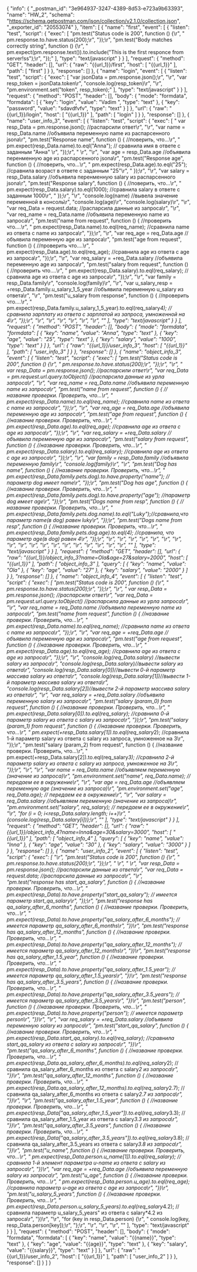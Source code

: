 {
	"info": {
		"_postman_id": "3e964937-3247-4389-8d53-e723a9b63393",
		"name": "HW_2",
		"schema": "https://schema.getpostman.com/json/collection/v2.1.0/collection.json",
		"_exporter_id": "20553074"
	},
	"item": [
		{
			"name": "first",
			"event": [
				{
					"listen": "test",
					"script": {
						"exec": [
							"pm.test(\"Status code is 200\", function () {\r",
							"    pm.response.to.have.status(200);\r",
							"});\r",
							"pm.test(\"Body matches correctly string\", function () {\r",
							"    pm.expect(pm.response.text()).to.include(\"This is the first responce from server!ss\");\r",
							"});"
						],
						"type": "text/javascript"
					}
				}
			],
			"request": {
				"method": "GET",
				"header": [],
				"url": {
					"raw": "{{url_1}}/first",
					"host": [
						"{{url_1}}"
					],
					"path": [
						"first"
					]
				}
			},
			"response": []
		},
		{
			"name": "login",
			"event": [
				{
					"listen": "test",
					"script": {
						"exec": [
							"var jsonData = pm.response.json();\r",
							"\r",
							"var resp_token = jsonData.token\r",
							"console.log(resp_token)\r",
							"\r",
							"pm.environment.set(\"token\", resp_token);"
						],
						"type": "text/javascript"
					}
				}
			],
			"request": {
				"method": "POST",
				"header": [],
				"body": {
					"mode": "formdata",
					"formdata": [
						{
							"key": "login",
							"value": "Vadim ",
							"type": "text"
						},
						{
							"key": "password",
							"value": "sdavdfvfv",
							"type": "text"
						}
					]
				},
				"url": {
					"raw": "{{url_1}}/login",
					"host": [
						"{{url_1}}"
					],
					"path": [
						"login"
					]
				}
			},
			"response": []
		},
		{
			"name": "user_info_3",
			"event": [
				{
					"listen": "test",
					"script": {
						"exec": [
							" var resp_Data = pm.response.json();  //распарсили ответ\r",
							"\r",
							"var name = resp_Data.name     //объявила переменную name из распарсенного jsona\r",
							"pm.test(\"Response name\", function () {  //поверить, что...\r",
							"  pm.expect(resp_Data.name).to.eql(\"Anna\"); // сравнила имя в ответе с заданным \"Анна\"  \r",
							"});\r",
							"    \r",
							"\r",
							"var age = resp_Data.age //объявила перенменную age из распарсенного jsona\r",
							"pm.test(\"Response age\", function () {  //поверить, что...\r",
							"    pm.expect(resp_Data.age).to.eql(\"25\"); //сравнила возраст в ответе с заданным \"25\"\r",
							"    });\r",
							"\r",
							"var salary = resp_Data.salary //объявила перенменную salary из распарсенного jsona\r",
							"pm.test(\"Response salary\", function () {  //поверить, что...\r",
							"    pm.expect(resp_Data.salary).to.eql(1000); //сравнила salary в ответе с заданным  1000\r",
							"  });\r",
							"\r",
							"console.log(name) //вывела значение переменной в консоль\r",
							"console.log(age)\r",
							"console.log(salary)\r",
							"\r",
							"var req_Data = request.data; //распарсила данные из запроса\r",
							"\r",
							"var req_name = req_Data.name //объявила переменную name из запроса\r",
							"pm.test(\"name from request\", function () { //проверить что....\r",
							"   pm.expect(resp_Data.name).to.eql(req_name); //сравнила name из ответа  c name  из запроса\r",
							"});\r",
							"\r",
							"var req_age = req_Data.age //объявила переменную age из запроса\r",
							"pm.test(\"age from request\", function () {  //проверить что....\r",
							"   pm.expect(resp_Data.age).to.eql(req_age); //сравнила age из ответа  c age  из запроса\r",
							"});\r",
							"\r",
							"var req_salary = +req_Data.salary //объявила переменную age из запроса\r",
							"pm.test(\"salary from request\", function () {  //проверить что....\r",
							"   pm.expect(resp_Data.salary).to.eql(req_salary); //сравнила age из ответа  c age  из запроса\r",
							"});\r",
							"\r",
							"var family = resp_Data.family\r",
							"console.log(family)\r",
							"\r",
							"var u_salary_resp = +resp_Data.family.u_salary_1_5_year //объявила переменную u_salary из ответа\r",
							"\r",
							"pm.test(\"u_salary from response\", function () {  //проверить что....\r",
							"   pm.expect(resp_Data.family.u_salary_1_5_year).to.eql(req_salary*4); //сравнила зарплату из ответа      с зарплатой   из запроса, умноженной на 4\r",
							"});\r",
							"\r",
							"\r",
							"\r",
							"\r",
							"\r",
							"\r",
							""
						],
						"type": "text/javascript"
					}
				}
			],
			"request": {
				"method": "POST",
				"header": [],
				"body": {
					"mode": "formdata",
					"formdata": [
						{
							"key": "name",
							"value": "Anna",
							"type": "text"
						},
						{
							"key": "age",
							"value": "25",
							"type": "text"
						},
						{
							"key": "salary",
							"value": "1000",
							"type": "text"
						}
					]
				},
				"url": {
					"raw": "{{url_1}}/user_info_3",
					"host": [
						"{{url_1}}"
					],
					"path": [
						"user_info_3"
					]
				}
			},
			"response": []
		},
		{
			"name": "object_info_3",
			"event": [
				{
					"listen": "test",
					"script": {
						"exec": [
							"pm.test(\"Status code is 200\", function () {\r",
							"    pm.response.to.have.status(200);\r",
							"});\r",
							"\r",
							" var resp_Data = pm.response.json();  //распарсили ответ\r",
							"var req_Data = pm.request.url.query.toObject() //распарсила данные из урла запроса\r",
							"\r",
							"var req_name = req_Data.name //объявила переменную name из запроса\r",
							"pm.test(\"name from request\", function () { //название проверки. Проверить, что...\r",
							"   pm.expect(resp_Data.name).to.eql(req_name); //сравнила name из ответа  c name  из запроса\r",
							"});\r",
							"\r",
							"var req_age = req_Data.age //объявила переменную age из запроса\r",
							"pm.test(\"age from request\", function () {  //название проверки. Проверить, что...\r",
							"   pm.expect(resp_Data.age).to.eql(req_age); //сравнила age из ответа  c age  из запроса\r",
							"});\r",
							"\r",
							"var req_salary = +req_Data.salary //объявила переменную age из запроса\r",
							"pm.test(\"salary from request\", function () {  //название проверки. Проверить, что...\r",
							"   pm.expect(resp_Data.salary).to.eql(req_salary); //сравнила age из ответа  c age  из запроса\r",
							"});\r",
							"\r",
							"var family = resp_Data.family //объявила переменную family\r",
							"console.log(family)\r",
							"\r",
							"pm.test(\"Dog has name\", function () { //название проверки. Проверить, что...\r",
							"    pm.expect(resp_Data.family.pets.dog).to.have.property(\"name\"); //параметр dog имеет name\r",
							"});\r",
							"pm.test(\"Dog has age\", function () { //название проверки. Проверить, что...\r",
							"    pm.expect(resp_Data.family.pets.dog).to.have.property(\"age\"); //параметр dog имеет age\r",
							"});\r",
							"pm.test(\"Dogs name from resp\", function () { //название проверки. Проверить, что...\r",
							"    pm.expect(resp_Data.family.pets.dog.name).to.eql(\"Luky\");//сравнила,что параметр name(в dog) равен luky\r",
							"});\r",
							"pm.test(\"Dogs name from resp\", function () { //название проверки. Проверить, что...\r",
							"    pm.expect(resp_Data.family.pets.dog.age).to.eql(4); //сравнила, что параметр age(в dog) равен 4\r",
							"});\r",
							"\r",
							"\r",
							"\r",
							"\r",
							"\r",
							"\r",
							"\r",
							"\r",
							"\r",
							"\r",
							"\r",
							"\r",
							"\r",
							"\r",
							"\r",
							"\r",
							"\r",
							"\r",
							""
						],
						"type": "text/javascript"
					}
				}
			],
			"request": {
				"method": "GET",
				"header": [],
				"url": {
					"raw": "{{url_1}}/object_info_3?name=Ola&age=27&salary=2000",
					"host": [
						"{{url_1}}"
					],
					"path": [
						"object_info_3"
					],
					"query": [
						{
							"key": "name",
							"value": "Ola"
						},
						{
							"key": "age",
							"value": "27"
						},
						{
							"key": "salary",
							"value": "2000"
						}
					]
				}
			},
			"response": []
		},
		{
			"name": "object_info_4",
			"event": [
				{
					"listen": "test",
					"script": {
						"exec": [
							"pm.test(\"Status code is 200\", function () {\r",
							"    pm.response.to.have.status(200);\r",
							"});\r",
							"\r",
							" var resp_Data = pm.response.json();  //распарсили ответ\r",
							"var req_Data = pm.request.url.query.toObject() //распарсила данные из урла запроса\r",
							"\r",
							"var req_name = req_Data.name //объявила переменную name из запроса\r",
							"pm.test(\"name from request\", function () { //название проверки. Проверить, что...\r",
							"   pm.expect(resp_Data.name).to.eql(req_name); //сравнила name из ответа  c name  из запроса\r",
							"});\r",
							"\r",
							"var req_age = +req_Data.age //объявила переменную age из запроса\r",
							"pm.test(\"age from request\", function () {  //название проверки. Проверить, что...\r",
							"   pm.expect(resp_Data.age).to.eql(req_age); //сравнила age из ответа  c age  из запроса\r",
							"});\r",
							"\r",
							"console.log(req_Data.salary) //вывести salary из запроса\r",
							"console.log(resp_Data.salary)//вывести salary  из ответа\r",
							"console.log(resp_Data.salary[0])//вывести 0-й параметр массива salary из ответа\r",
							"console.log(resp_Data.salary[1])//вывести 1-й параметр массива salary из ответа\r",
							"console.log(resp_Data.salary[2])//вывести 2-й параметр массива salary из ответа\r",
							"\r",
							"var req_salary = +req_Data.salary //объявила переменную salary из запроса\r",
							"pm.test(\"salary (param_0) from request\", function () {  //название проверки. Проверить, что...\r",
							"   pm.expect(resp_Data.salary[0]).to.eql(req_salary); //сравнила 0-й параметр salary из ответа  c salary  из запроса\r",
							"});\r",
							"pm.test(\"salary (param_1) from request\", function () {  //название проверки. Проверить, что...\r",
							"   pm.expect(+resp_Data.salary[1]).to.eql(req_salary*2); //сравнила 1-й параметр salary из ответа  c salary  из запроса, умноженное на 3\r",
							"});\r",
							"pm.test(\"salary (param_2) from request\", function () {  //название проверки. Проверить, что...\r",
							"   pm.expect(+resp_Data.salary[2]).to.eql(req_salary*3); //сравнила 2-й параметр salary из ответа  c salary  из запроса, умноженное на 3\r",
							"});\r",
							"\r",
							"\r",
							"var name = req_Data.name //объявляем переменную (значение из запроса)\r",
							"pm.environment.set(\"name\", req_Data.name); // передаем ее в окружение\r",
							"\r",
							"var age = req_Data.age //объявляем переменную  age (значение из запроса)\r",
							"pm.environment.set(\"age\", req_Data.age); // передаем ее в окружение\r",
							"\r",
							"var salary = req_Data.salary //объявляем переменную (значение из запроса)\r",
							"pm.environment.set(\"salary\", req_salary); // передаем ее в окружение\r",
							"\r",
							"for (i = 0; i<resp_Data.salary.length; i++)\r",
							"{console.log(resp_Data.salary[i])};\r",
							""
						],
						"type": "text/javascript"
					}
				}
			],
			"request": {
				"method": "GET",
				"header": [],
				"url": {
					"raw": "{{url_1}}/object_info_4?name=Inna&age=30&salary=3000",
					"host": [
						"{{url_1}}"
					],
					"path": [
						"object_info_4"
					],
					"query": [
						{
							"key": "name",
							"value": "Inna"
						},
						{
							"key": "age",
							"value": "30"
						},
						{
							"key": "salary",
							"value": "3000"
						}
					]
				}
			},
			"response": []
		},
		{
			"name": "user_info_2",
			"event": [
				{
					"listen": "test",
					"script": {
						"exec": [
							"\r",
							"pm.test(\"Status code is 200\", function () {\r",
							"    pm.response.to.have.status(200);\r",
							"});\r",
							" \r",
							" \r",
							"var resp_Data = pm.response.json();  //распарсили данные из  ответа\r",
							"var req_Data = request.data; //распарсила данные из запроса\r",
							"\r",
							"pm.test(\"response has start_qa_salary\", function () { //название проверки. Проверить, что...\r",
							"    pm.expect(resp_Data).to.have.property(\"start_qa_salary\"); // имеется параметр start_qa_salary\r",
							"});\r",
							"pm.test(\"response has qa_salary_after_6_months\", function () { //название проверки. Проверить, что...\r",
							"    pm.expect(resp_Data).to.have.property(\"qa_salary_after_6_months\"); // имеется параметр qa_salary_after_6_months\r",
							"})\r",
							"pm.test(\"response has qa_salary_after_12_months\", function () { //название проверки. Проверить, что...\r",
							"    pm.expect(resp_Data).to.have.property(\"qa_salary_after_12_months\"); // имеется параметр qa_salary_after_12_months\r",
							"})\r",
							"pm.test(\"response has qa_salary_after_1.5_year\", function () { //название проверки. Проверить, что...\r",
							"    pm.expect(resp_Data).to.have.property(\"qa_salary_after_1.5_year\"); // имеется параметр qa_salary_after_1.5_years\r",
							"})\r",
							"pm.test(\"response has qa_salary_after_3.5_years\", function () { //название проверки. Проверить, что...\r",
							"    pm.expect(resp_Data).to.have.property(\"qa_salary_after_3.5_years\"); // имеется параметр qa_salary_after_3.5_years\r",
							"})\r",
							"pm.test(\"person\", function () { //название проверки. Проверить, что...\r",
							"    pm.expect(resp_Data).to.have.property(\"person\"); // имеется параметр person\r",
							"})\r",
							"\r",
							"var req_salary = +req_Data.salary //объявила переменную salary из запроса\r",
							"pm.test(\"start_qa_salary\", function () {  //название проверки. Проверить, что...\r",
							"   pm.expect(resp_Data.start_qa_salary).to.eql(req_salary); //сравнила start_qa_salary из ответа  c salary  из запроса\r",
							"})\r",
							"pm.test(\"qa_salary_after_6_months\", function () {  //название проверки. Проверить, что...\r",
							"   pm.expect(resp_Data.qa_salary_after_6_months).to.eql(req_salary*2); //сравнила qa_salary_after_6_months из ответа  c salary*2  из запроса\r",
							"})\r",
							"pm.test(\"qa_salary_after_12_months\", function () {  //название проверки. Проверить, что...\r",
							"   pm.expect(resp_Data.qa_salary_after_12_months).to.eql(req_salary*2.7); //сравнила qa_salary_after_6_months из ответа  c salary*2.7  из запроса\r",
							"})\r",
							"\r",
							"pm.test(\"qa_salary_after_1.5_year\", function () {  //название проверки. Проверить, что...\r",
							"   pm.expect(resp_Data[\"qa_salary_after_1.5_year\"]).to.eql(req_salary*3.3); //сравнила qa_salary_after_1.5_year из ответа  c salary*3.3  из запроса\r",
							"})\r",
							"pm.test(\"qa_salary_after_3.5_years\", function () {  //название проверки. Проверить, что...\r",
							"   pm.expect(resp_Data[\"qa_salary_after_3.5_years\"]).to.eql(req_salary*3.8); //сравнила qa_salary_after_3.5_years из ответа  c salary*3.8  из запроса\r",
							"})\r",
							"pm.test(\"u_name\", function () {  //название проверки. Проверить, что...\r",
							"   pm.expect(resp_Data.person.u_name[1]).to.eql(req_salary); //сравнила 1-й элемент параметра u-name из ответа  c salary  из запроса\r",
							"})\r",
							"var req_age = +req_Data.age //объявила переменную salary из запроса\r",
							"pm.test(\"u_age\", function () {  //название проверки. Проверить, что...\r",
							"   pm.expect(resp_Data.person.u_age).to.eql(req_age); //сравнила  параметр u-age из ответа  c age  из запроса\r",
							"})\r",
							"pm.test(\"u_salary_5_years\", function () {  //название проверки. Проверить, что...\r",
							"   pm.expect(resp_Data.person.u_salary_5_years).to.eql(req_salary*4.2); //сравнила  параметр u_salary_5_years\" из ответа  c salary*4.2  из запроса\r",
							"})\r",
							"\r",
							"for (key in resp_Data.person) {\r",
							"    console.log(key, resp_Data.person[key]);\r",
							"};\r",
							"\r",
							"\r",
							"\r",
							""
						],
						"type": "text/javascript"
					}
				}
			],
			"request": {
				"method": "POST",
				"header": [],
				"body": {
					"mode": "formdata",
					"formdata": [
						{
							"key": "name",
							"value": "{{name}}",
							"type": "text"
						},
						{
							"key": "age",
							"value": "{{age}}",
							"type": "text"
						},
						{
							"key": "salary",
							"value": "{{salary}}",
							"type": "text"
						}
					]
				},
				"url": {
					"raw": "{{url_1}}/user_info_2",
					"host": [
						"{{url_1}}"
					],
					"path": [
						"user_info_2"
					]
				}
			},
			"response": []
		}
	]
}
